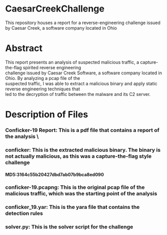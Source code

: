 # CaesarCreekChallenge
This repository houses a report for a reverse-engineering challenge issued by Caesar Creek, a software company located in Ohio

# Abstract
This report presents an analysis of suspected malicious traffic, a capture-the-flag spirited reverse engineering \
challenge issued by Caesar Creek Software, a software company located in Ohio. By analyzing a pcap file of the \
suspected traffic, I was able to extract a malicious binary and apply static reverse engineering techniques that \
led to the decryption of traffic between the malware and its C2 server.

# Description of Files
### Conficker-19 Report: This is a pdf file that contains a report of the analysis \
### conficker: This is the extracted malicious binary. The binary is not actually malicious, as this was a capture-the-flag style challenge
#### MD5:3164c55b20427dbd7ab07b9bca8ed090
### conficker-19.pcapng: This is the original pcap file of the malicious traffic, which was the starting point of the analysis
### conficker_19.yar: This is the yara file that contains the detection rules
### solver.py: This is the solver script for the challenge

